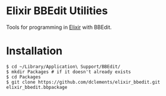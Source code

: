 Elixir BBEdit Utilities
=======================

Tools for programming in [Elixir](http://elixir-lang.org) with BBEdit.

Installation
======================

    $ cd ~/Library/Application\ Support/BBEdit/
    $ mkdir Packages # if it doesn't already exists
    $ cd Packages
    $ git clone https://github.com/dclements/elixir_bbedit.git elixir_bbedit.bbpackage
